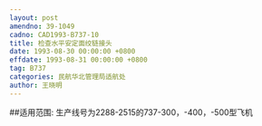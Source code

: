 ```yaml
---
layout: post
amendno: 39-1049
cadno: CAD1993-B737-10
title: 检查水平安定面绞链接头
date: 1993-08-30 00:00:00 +0800
effdate: 1993-08-31 00:00:00 +0800
tag: B737
categories: 民航华北管理局适航处
author: 王晓明
---
```


##适用范围:
生产线号为2288-2515的737-300，-400，-500型飞机


